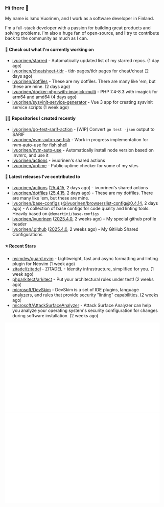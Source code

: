 
### Hi there 👋

My name is Ismo Vuorinen, and I work as a software developer in Finland.

I'm a full-stack developer with a passion for building great products and solving problems.
I'm also a huge fan of open-source, and I try to contribute back to the community as much as I can.

#### 👷 Check out what I'm currently working on

- [ivuorinen/starred](https://github.com/ivuorinen/starred) - Automatically updated list of my starred repos. (1 day ago)
- [ivuorinen/cheatsheet-tldr](https://github.com/ivuorinen/cheatsheet-tldr) - tldr-pages/tldr pages for cheat/cheat (2 days ago)
- [ivuorinen/dotfiles](https://github.com/ivuorinen/dotfiles) - These are my dotfiles. There are many like &#39;em, but these are mine. (2 days ago)
- [ivuorinen/docker-php-with-imagick-multi](https://github.com/ivuorinen/docker-php-with-imagick-multi) - PHP 7.4-8.3 with imagick for arm64 and amd64 (4 days ago)
- [ivuorinen/sysvinit-service-generator](https://github.com/ivuorinen/sysvinit-service-generator) - Vue 3 app for creating sysvinit service scripts (1 week ago)

#### 👨‍💻 Repositories I created recently

- [ivuorinen/go-test-sarif-action](https://github.com/ivuorinen/go-test-sarif-action) - [WIP] Convert `go test -json` output to SARIF
- [ivuorinen/nvm-auto-use.fish](https://github.com/ivuorinen/nvm-auto-use.fish) - Work in progress implementation for nvm-auto-use for fish shell
- [ivuorinen/nvm-auto-use](https://github.com/ivuorinen/nvm-auto-use) - Automatically install node version based on .nvmrc, and use it
- [ivuorinen/actions](https://github.com/ivuorinen/actions) - ivuorinen&#39;s shared actions
- [ivuorinen/uptime](https://github.com/ivuorinen/uptime) - Public uptime checker for some of my sites

#### 🚀 Latest releases I've contributed to

- [ivuorinen/actions](https://github.com/ivuorinen/actions) ([25.4.15](https://github.com/ivuorinen/actions/releases/tag/25.4.15), 2 days ago) - ivuorinen&#39;s shared actions
- [ivuorinen/dotfiles](https://github.com/ivuorinen/dotfiles) ([25.4.15](https://github.com/ivuorinen/dotfiles/releases/tag/25.4.15), 2 days ago) - These are my dotfiles. There are many like &#39;em, but these are mine.
- [ivuorinen/base-configs](https://github.com/ivuorinen/base-configs) ([@ivuorinen/browserslist-config@0.4.14](https://github.com/ivuorinen/base-configs/releases/tag/%40ivuorinen/browserslist-config%400.4.14), 2 days ago) - A collection of base configs for code quality and linting tools. Heavily based on `@demartini/base-configs`
- [ivuorinen/ivuorinen](https://github.com/ivuorinen/ivuorinen) ([2025.4.0](https://github.com/ivuorinen/ivuorinen/releases/tag/2025.4.0), 2 weeks ago) - My special github profile header
- [ivuorinen/.github](https://github.com/ivuorinen/.github) ([2025.4.0](https://github.com/ivuorinen/.github/releases/tag/2025.4.0), 2 weeks ago) - My GitHub Shared Configurations.

#### ⭐ Recent Stars

- [nvimdev/guard.nvim](https://github.com/nvimdev/guard.nvim) - Lightweight, fast and async formatting and linting plugin for Neovim (1 week ago)
- [zitadel/zitadel](https://github.com/zitadel/zitadel) - ZITADEL - Identity infrastructure, simplified for you. (1 week ago)
- [phparkitect/arkitect](https://github.com/phparkitect/arkitect) - Put your architectural rules under test! (2 weeks ago)
- [microsoft/DevSkim](https://github.com/microsoft/DevSkim) - DevSkim is a set of IDE plugins, language analyzers, and rules that provide security &#34;linting&#34; capabilities. (2 weeks ago)
- [microsoft/AttackSurfaceAnalyzer](https://github.com/microsoft/AttackSurfaceAnalyzer) - Attack Surface Analyzer can help you analyze your operating system&#39;s security configuration for changes during software installation. (2 weeks ago)



<picture>
  <source srcset="https://raw.githubusercontent.com/ivuorinen/github-stats/master/generated/overview.svg#gh-dark-mode-only" media="(prefers-color-scheme: dark)" />
  <img src="https://raw.githubusercontent.com/ivuorinen/github-stats/master/generated/overview.svg#gh-light-mode-only" alt="Overview of my activity" />
</picture>
<picture>
  <source srcset="https://raw.githubusercontent.com/ivuorinen/github-stats/master/generated/languages.svg#gh-dark-mode-only" media="(prefers-color-scheme: dark)" />
  <img src="https://raw.githubusercontent.com/ivuorinen/github-stats/master/generated/languages.svg#gh-light-mode-only" alt="Languages I have been using" />
</picture>


